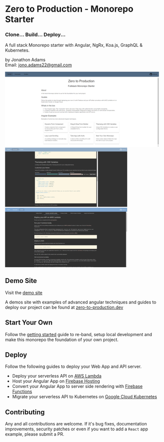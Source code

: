 # Zero to Production - Monorepo Starter

### Clone... Build... Deploy...

A full stack Monorepo starter with Angular, NgRx, Koa.js, GraphQL & Kubernetes.

by Jonathon Adams  
Email: [jono.adams22@gmail.com](mailto:jono.adams22@gmail.com?subject=Zero%20to%20Production)

<img src="./meta/main.png"  alt="main page" title="Main" width="600" style="text-align:center" /><br/>
<img src="./meta/examples.png"  alt="examples page" title="Examples" width="400" />
<img src="./meta/guides.png"  alt="guides page" title="Guides" width="400" />

## Demo Site

Visit the [demo site]

A demos site with examples of advanced angular techniques and guides to deploy our project can be found at [zero-to-production.dev]

## Start Your Own

Follow the [getting started] guide to re-band, setup local development and make this monorepo the foundation of your own project.

## Deploy

Follow the following guides to deploy your Web App and API server.

- Deploy your serverless API on [AWS Lambda]
- Host your Angular App on [Firebase Hosting]
- Convert your Angular App to server side rendering with [Firebase Functions]
- Migrate your serverless API to Kubernetes on [Google Cloud Kubernetes]

## Contributing

Any and all contributions are welcome. If it's bug fixes, documentation improvements, security patches or even if you want to add a `React` app example, please submit a PR.

[demo site]: https://zero-to-production.dev
[zero-to-production.dev]: https://zero-to-production.dev
[getting started]: https://zero-to-production.dev/guides/getting-started
[aws lambda]: https://zero-to-production.dev/guides/aws-lambda
[firebase hosting]: https://zero-to-production.dev/guides/firebase-hosting
[firebase functions]: https://zero-to-production.dev/guides/ssr-firebase-functions
[start you own]: https://zero-to-production.dev/guides/getting-started
[google cloud kubernetes]: https://zero-to-production.dev/guides/google-cloud-k8s
